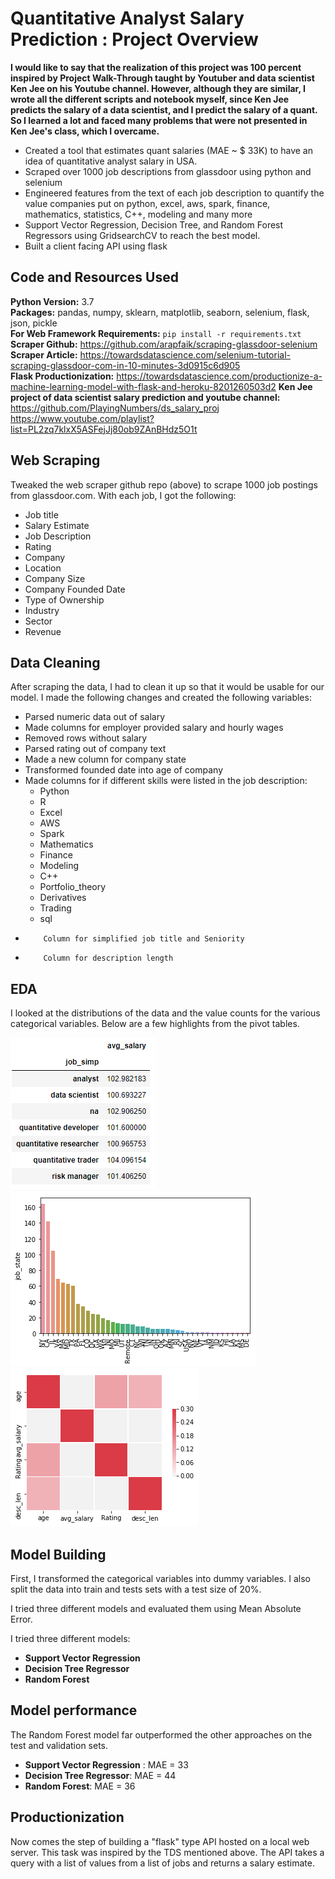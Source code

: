 # Quantitative Analyst Salary Prediction : Project Overview
**I would like to say that the realization of this project was 100 percent inspired by Project Walk-Through taught by Youtuber and data scientist Ken Jee on his Youtube channel. However, although they are similar, I wrote all the different scripts and notebook myself, since Ken Jee predicts the salary of a data scientist, and I predict the salary of a quant. So I learned a lot and faced many problems that were not presented in Ken Jee's class, which I overcame.**
* Created a tool that estimates quant salaries (MAE ~ $ 33K) to have an idea of quantitative analyst salary in USA.
* Scraped over 1000 job descriptions from glassdoor using python and selenium
* Engineered features from the text of each job description to quantify the value companies put on python, excel, aws, spark, finance, mathematics, statistics, C++, modeling and many more 
* Support Vector Regression, Decision Tree, and Random Forest Regressors using GridsearchCV to reach the best model. 
* Built a client facing API using flask

## Code and Resources Used 
**Python Version:** 3.7  
**Packages:** pandas, numpy, sklearn, matplotlib, seaborn, selenium, flask, json, pickle  
**For Web Framework Requirements:**  ```pip install -r requirements.txt```  
**Scraper Github:** https://github.com/arapfaik/scraping-glassdoor-selenium  
**Scraper Article:** https://towardsdatascience.com/selenium-tutorial-scraping-glassdoor-com-in-10-minutes-3d0915c6d905  
**Flask Productionization:** https://towardsdatascience.com/productionize-a-machine-learning-model-with-flask-and-heroku-8201260503d2
**Ken Jee project of data scientist salary prediction and youtube channel:** https://github.com/PlayingNumbers/ds_salary_proj
https://www.youtube.com/playlist?list=PL2zq7klxX5ASFejJj80ob9ZAnBHdz5O1t

## Web Scraping
Tweaked the web scraper github repo (above) to scrape 1000 job postings from glassdoor.com. With each job, I got the following:
*	Job title
*	Salary Estimate
*	Job Description
*	Rating
*	Company 
*	Location
*	Company Size
*	Company Founded Date
*	Type of Ownership 
*	Industry
*	Sector
*	Revenue

## Data Cleaning
After scraping the data, I had to clean it up so that it would be usable for our model. I made the following changes and created the following variables:

*	Parsed numeric data out of salary 
*	Made columns for employer provided salary and hourly wages 
*	Removed rows without salary 
*	Parsed rating out of company text 
*	Made a new column for company state  
*	Transformed founded date into age of company 
*	Made columns for if different skills were listed in the job description:
    * Python  
    * R  
    * Excel  
    * AWS  
    * Spark
    * Mathematics
    * Finance
    * Modeling
    * C++
    * Portfolio_theory
    * Derivatives
    * Trading
    * sql
*	      Column for simplified job title and Seniority 
*	      Column for description length

## EDA
I looked at the distributions of the data and the value counts for the various categorical variables. Below are a few highlights from the pivot tables. 

![alt text](https://github.com/Daniel11OSSE/Quant_Salary_pred/blob/master/different_quant_salary.PNG "Salary by Position")
![alt text](https://github.com/Daniel11OSSE/Quant_Salary_pred/blob/master/salary_by_state.PNG "Job Opportunities by State")
![alt text](https://github.com/Daniel11OSSE/Quant_Salary_pred/blob/master/correlation.PNG "Correlations")

## Model Building 

First, I transformed the categorical variables into dummy variables. I also split the data into train and tests sets with a test size of 20%.   

I tried three different models and evaluated them using Mean Absolute Error.    

I tried three different models:
*	**Support Vector Regression** 
*	**Decision Tree Regressor** 
*	**Random Forest**

## Model performance
The Random Forest model far outperformed the other approaches on the test and validation sets. 
*	**Support Vector Regression** : MAE = 33
*	**Decision Tree Regressor**: MAE = 44
*	**Random Forest**: MAE = 36

## Productionization 
Now comes the step of building a "flask" type API hosted on a local web server. This task was inspired by the TDS mentioned above. The API takes a query with a list of values from a list of jobs and returns a salary estimate. 


